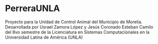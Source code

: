 # PerreraUNLA
Proyecto para la Unidad de Control Animal del Municipio de Morelia.
Desarrollada por Usrael Zamora López y Jesús Coronado Esteban Camilo del 8vo semestre 
de la Licenciatura en Sistemas Computacionales en la Universidad Latina de América (UNLA)
